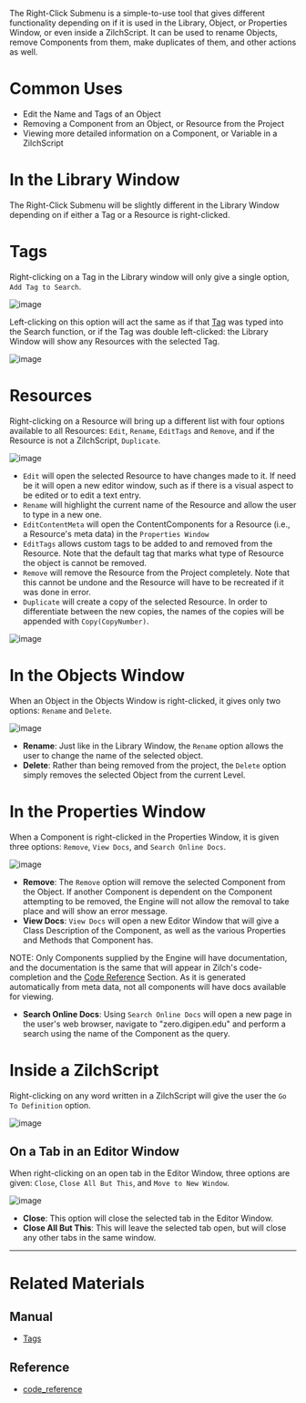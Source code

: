 The Right-Click Submenu is a simple-to-use tool that gives different functionality depending on if it is used in the Library, Object, or Properties Window, or even inside a ZilchScript. It can be used to rename Objects, remove Components from them, make duplicates of them, and other actions as well. 

 # Common Uses

 - Edit the Name and Tags of an Object
 - Removing a Component from an Object, or Resource from the Project
 - Viewing more detailed information on a Component, or Variable in a ZilchScript

 # In the Library Window
The Right-Click Submenu will be slightly different in the Library Window depending on if either a Tag or a Resource is right-clicked. 

 # Tags
Right-clicking on a Tag in the Library window will only give a single option, `Add Tag to Search`. 



![image](https://media.githubusercontent.com/media/zeroengineteam/ZeroFiles/master/doc_files/47149.png)


Left-clicking on this option will act the same as if that [Tag](https://github.com/zeroengineteam/ZeroDocs/blob/master/zero_editor_documentation/zeromanual/editor/tags.markdown) was typed into the Search function, or if the Tag was double left-clicked: the Library Window will show any Resources with the selected Tag. 



![image](https://media.githubusercontent.com/media/zeroengineteam/ZeroFiles/master/doc_files/47153.png)


 # Resources
Right-clicking on a Resource will bring up a different list with four options available to all Resources: `Edit`, `Rename`, `EditTags` and `Remove`, and if the Resource is not a ZilchScript, `Duplicate`. 


![image](https://media.githubusercontent.com/media/zeroengineteam/ZeroFiles/master/doc_files/47155.png)


 - `Edit` will open the selected Resource to have changes made to it. If need be it will open a new editor window, such as if there is a visual aspect to be edited or to edit a text entry. 
 - `Rename` will highlight the current name of the Resource and allow the user to type in a new one. 
 - `EditContentMeta` will open the ContentComponents for a Resource (i.e., a Resource's meta data) in the `Properties Window`
 - `EditTags` allows custom tags to be added to and removed from the Resource. Note that the default tag that marks what type of Resource the object is cannot be removed.
 - `Remove` will remove the Resource from the Project completely. Note that this cannot be undone and the Resource will have to be recreated if it was done in error. 
 - `Duplicate` will create a copy of the selected Resource. In order to differentiate between the new copies, the names of the copies will be appended with `Copy(CopyNumber)`. 



![image](https://media.githubusercontent.com/media/zeroengineteam/ZeroFiles/master/doc_files/47157.png)


 # In the Objects Window
When an Object in the Objects Window is right-clicked, it gives only two options: `Rename` and `Delete`.



![image](https://media.githubusercontent.com/media/zeroengineteam/ZeroFiles/master/doc_files/47158.png)


 - **Rename**: Just like in the Library Window, the `Rename` option allows the user to change the name of the selected object.
 - **Delete**: Rather than being removed from the project, the `Delete` option simply removes the selected Object from the current Level. 

 # In the Properties Window
When a Component is right-clicked in the Properties Window, it is given three options: `Remove`, `View Docs`, and `Search Online Docs`. 



![image](https://media.githubusercontent.com/media/zeroengineteam/ZeroFiles/master/doc_files/47160.png)


 - **Remove**: The `Remove` option will remove the selected Component from the Object. If another Component is dependent on the Component attempting to be removed, the Engine will not allow the removal to take place and will show an error message. 
 - **View Docs**: `View Docs` will open a new Editor Window that will give a Class Description of the Component, as well as the various Properties and Methods that Component has. 

NOTE: Only Components supplied by the Engine will have documentation, and the documentation is the same that will appear in Zilch's code-completion and the [Code Reference](https://github.com/zeroengineteam/ZeroDocs/blob/master/zero_editor_documentation/code_reference.markdown) Section. As it is generated automatically from meta data, not all components will have docs available for viewing.

 - **Search Online Docs**: Using `Search Online Docs` will open a new page in the user's web browser, navigate to "zero.digipen.edu" and perform a search using the name of the Component as the query. 

 # Inside a ZilchScript
Right-clicking on any word written in a ZilchScript will give the user the `Go To Definition` option. 



![image](https://media.githubusercontent.com/media/zeroengineteam/ZeroFiles/master/doc_files/47162.png)




## On a Tab in an Editor Window

When right-clicking on an open tab in the Editor Window, three options are given: `Close`, `Close All But This`, and `Move to New Window`. 



![image](https://media.githubusercontent.com/media/zeroengineteam/ZeroFiles/master/doc_files/47168.png)


 - **Close**: This option will close the selected tab in the Editor Window.
 - **Close All But This**: This will leave the selected tab open, but will close any other tabs in the same window. 

-----------

 # Related Materials

 ## Manual
- [Tags](https://github.com/zeroengineteam/ZeroDocs/blob/master/zero_editor_documentation/zeromanual/editor/tags.markdown)

 ## Reference
- [code_reference](https://github.com/zeroengineteam/ZeroDocs/blob/master/zero_editor_documentation/code_reference.markdown) 

 